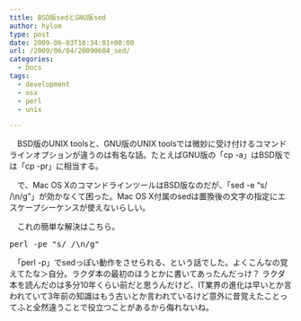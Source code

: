 ```yaml
---
title: BSD版sedとGNU版sed
author: hylom
type: post
date: 2009-06-03T16:34:01+00:00
url: /2009/06/04/20090604_sed/
categories:
  - Docs
tags:
  - development
  - osx
  - perl
  - unix

---
```

　BSD版のUNIX toolsと、GNU版のUNIX toolsでは微妙に受け付けるコマンドラインオプションが違うのは有名な話。たとえばGNU版の「cp -a」はBSD版では「cp -pr」に相当する。

　で、Mac OS XのコマンドラインツールはBSD版なのだが、「sed -e &#8220;s/ /\n/g&#8221;」が効かなくて困った。Mac OS X付属のsedは置換後の文字の指定にエスケープシーケンスが使えないらしい。

　これの簡単な解決はこちら。

<pre>perl -pe "s/ /\n/g"
</pre>

　「perl -p」でsedっぽい動作をさせられる、という話でした。よくこんなの覚えてたな＞自分。ラクダ本の最初のほうとかに書いてあったんだっけ？ ラクダ本を読んだのは多分10年くらい前だと思うんだけど、IT業界の進化は早いとか言われていて3年前の知識はもう古いとか言われているけど意外に昔覚えたことってふと全然違うことで役立つことがあるから侮れないね。